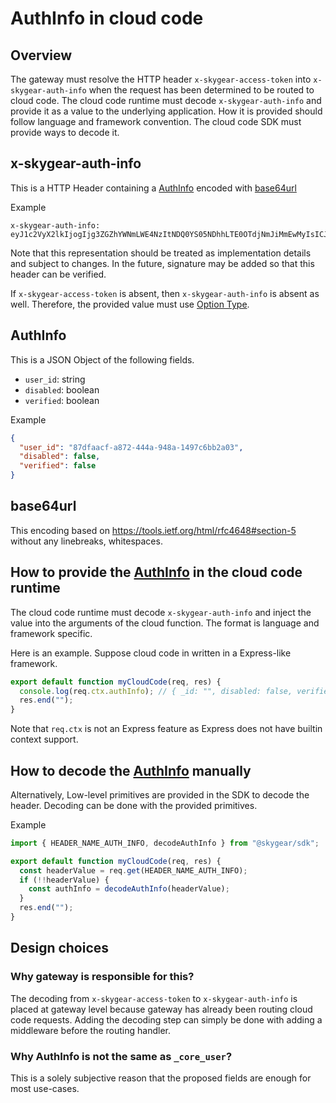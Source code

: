 # AuthInfo in cloud code

## Overview

The gateway must resolve the HTTP header `x-skygear-access-token` into `x-skygear-auth-info`
when the request has been determined to be routed to cloud code.
The cloud code runtime must decode `x-skygear-auth-info` and
provide it as a value to the underlying application.
How it is provided should follow language and framework convention.
The cloud code SDK must provide ways to decode it.

## x-skygear-auth-info

This is a HTTP Header containing a [AuthInfo](#AuthInfo) encoded with [base64url](#base64url)

Example

```
x-skygear-auth-info: eyJ1c2VyX2lkIjogIjg3ZGZhYWNmLWE4NzItNDQ0YS05NDhhLTE0OTdjNmJiMmEwMyIsICJkaXNhYmxlZCI6IGZhbHNlLCAidmVyaWZpZWQiOiBmYWxzZX0=
```

Note that this representation should be treated as implementation details and subject to changes.
In the future, signature may be added so that this header can be verified.

If `x-skygear-access-token` is absent, then `x-skygear-auth-info` is absent as well.
Therefore, the provided value must use [Option Type](https://en.wikipedia.org/wiki/Option_type).

## AuthInfo

This is a JSON Object of the following fields.

- `user_id`: string
- `disabled`: boolean
- `verified`: boolean

Example

```JSON
{
  "user_id": "87dfaacf-a872-444a-948a-1497c6bb2a03",
  "disabled": false,
  "verified": false
}
```

## base64url

This encoding based on https://tools.ietf.org/html/rfc4648#section-5 without any linebreaks, whitespaces.

## How to provide the [AuthInfo](#AuthInfo) in the cloud code runtime

The cloud code runtime must decode `x-skygear-auth-info` and inject the value into
the arguments of the cloud function. The format is language and framework specific.

Here is an example. Suppose cloud code in written in a Express-like framework.

```javascript
export default function myCloudCode(req, res) {
  console.log(req.ctx.authInfo); // { _id: "", disabled: false, verified: false }
  res.end("");
}
```

Note that `req.ctx` is not an Express feature as Express does not have builtin context support.

## How to decode the [AuthInfo](#AuthInfo) manually

Alternatively, Low-level primitives are provided in the SDK to decode the header.
Decoding can be done with the provided primitives.

Example

```javascript
import { HEADER_NAME_AUTH_INFO, decodeAuthInfo } from "@skygear/sdk";

export default function myCloudCode(req, res) {
  const headerValue = req.get(HEADER_NAME_AUTH_INFO);
  if (!!headerValue) {
    const authInfo = decodeAuthInfo(headerValue);
  }
  res.end("");
}
```

## Design choices

### Why gateway is responsible for this?

The decoding from `x-skygear-access-token` to `x-skygear-auth-info` is placed at gateway level
because gateway has already been routing cloud code requests. Adding the decoding step
can simply be done with adding a middleware before the routing handler.

### Why AuthInfo is not the same as `_core_user`?

This is a solely subjective reason that the proposed fields are enough for
most use-cases.
